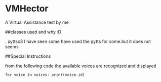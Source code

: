 # VMHector
A Virtual Assistance test by me 

##classes used and why :D

. pyttsx3
    I have seen some have used the pytts for some.but it does not seems


##Special Instructions

from the following code the available voices are recognized and displayed

`for voice in voices:
    print(voice.id)`
